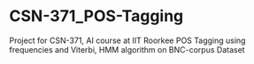 # CSN-371_POS-Tagging
Project for CSN-371, AI course at IIT Roorkee
POS Tagging using frequencies and Viterbi, HMM algorithm on BNC-corpus Dataset
